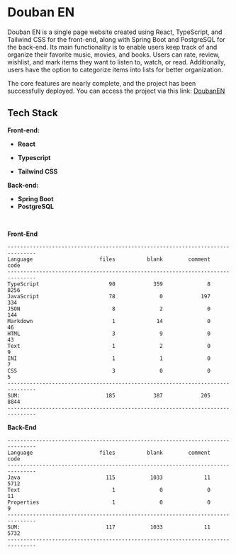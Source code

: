 # Douban EN

Douban EN is a single page website created using React, TypeScript, and Tailwind CSS for the front-end, along with
Spring Boot and PostgreSQL for the back-end. Its main functionality is to enable users keep track of and organize their
favorite
music, movies, and books. Users can rate, review, wishlist, and mark items they want to listen to, watch, or
read. Additionally, users have the option to categorize items into lists for better organization.

The core features are nearly complete, and the project has been successfully deployed. You can access the project via this link:
[DoubanEN](https://douban-en.vercel.app)

## Tech Stack

**Front-end:**

- **React**

- **Typescript**

- **Tailwind CSS**

**Back-end:**

- **Spring Boot**
- **PostgreSQL**

<br>

**Front-End**

```
-------------------------------------------------------------------------------
Language                     files          blank        comment           code
-------------------------------------------------------------------------------
TypeScript                      90            359              8           8256
JavaScript                      78              0            197            334
JSON                             8              2              0            144
Markdown                         1             14              0             46
HTML                             3              9              0             43
Text                             1              2              0              9
INI                              1              1              0              7
CSS                              3              0              0              5
-------------------------------------------------------------------------------
SUM:                           185            387            205           8844
-------------------------------------------------------------------------------
```

**Back-End**

```
-------------------------------------------------------------------------------
Language                     files          blank        comment           code
-------------------------------------------------------------------------------
Java                           115           1033             11           5712
Text                             1              0              0             11
Properties                       1              0              0              9
-------------------------------------------------------------------------------
SUM:                           117           1033             11           5732
-------------------------------------------------------------------------------
```
